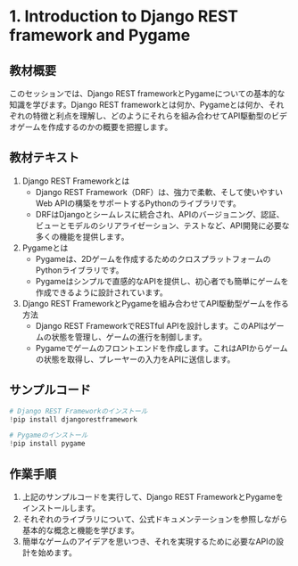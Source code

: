 # 1. Introduction to Django REST framework and Pygame

## 教材概要
このセッションでは、Django REST frameworkとPygameについての基本的な知識を学びます。Django REST frameworkとは何か、Pygameとは何か、それぞれの特徴と利点を理解し、どのようにそれらを組み合わせてAPI駆動型のビデオゲームを作成するのかの概要を把握します。

## 教材テキスト
1. Django REST Frameworkとは
    - Django REST Framework（DRF）は、強力で柔軟、そして使いやすいWeb APIの構築をサポートするPythonのライブラリです。
    - DRFはDjangoとシームレスに統合され、APIのバージョニング、認証、ビューとモデルのシリアライゼーション、テストなど、API開発に必要な多くの機能を提供します。
2. Pygameとは
    - Pygameは、2Dゲームを作成するためのクロスプラットフォームのPythonライブラリです。
    - Pygameはシンプルで直感的なAPIを提供し、初心者でも簡単にゲームを作成できるように設計されています。
3. Django REST FrameworkとPygameを組み合わせてAPI駆動型ゲームを作る方法
    - Django REST FrameworkでRESTful APIを設計します。このAPIはゲームの状態を管理し、ゲームの進行を制御します。
    - Pygameでゲームのフロントエンドを作成します。これはAPIからゲームの状態を取得し、プレーヤーの入力をAPIに送信します。

## サンプルコード
```python
# Django REST Frameworkのインストール
!pip install djangorestframework

# Pygameのインストール
!pip install pygame
```

## 作業手順
1. 上記のサンプルコードを実行して、Django REST FrameworkとPygameをインストールします。
2. それぞれのライブラリについて、公式ドキュメンテーションを参照しながら基本的な概念と機能を学びます。
3. 簡単なゲームのアイデアを思いつき、それを実現するために必要なAPIの設計を始めます。

